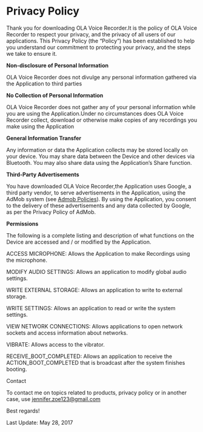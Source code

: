 
<h1>Privacy Policy </h1>

Thank you for downloading OLA Voice Recorder.It is the policy of OLA Voice Recorder to respect your privacy, 
and the privacy of all users of our applications. 
This Privacy Policy (the “Policy”) has been established to help you understand our commitment to protecting 
your privacy, and the steps we take to ensure it.


<b>Non-disclosure of Personal Information</b>

OLA Voice Recorder does not divulge any personal information gathered via 
the Application to third parties


<b>No Collection of Personal Information</b>

OLA Voice Recorder does not gather any of your personal information 
while you are using the Application.Under no circumstances does OLA Voice Recorder collect, download or 
otherwise make copies of any recordings you make using the Application

<b>General Information Transfer</b>

Any information or data the Application collects may be stored locally on your device. You may share 
data between the Device and other devices via Bluetooth. 
You may also share data using the Application’s Share function.


<b>Third-Party Advertisements</b>

You have downloaded OLA Voice Recorder,the Application uses Google, a third party vendor, to serve advertisements 
in the Application, using the AdMob system (see <a href="https://support.google.com/admob/answer/6128543?hl=en
">Admob Policies</a>). By using the Application, 
you consent to the delivery of these advertisements and any data collected by Google, as per the 
Privacy Policy of AdMob.


<b>Permissions</b>

The following is a complete listing and description of what functions on the Device are 
accessed and / or modified by the Application. 


ACCESS MICROPHONE:
Allows the Application to make Recordings using the microphone.


MODIFY AUDIO SETTINGS:
Allows an application to modify global audio settings.


WRITE EXTERNAL STORAGE:
Allows an application to write to external storage.


WRITE SETTINGS:
Allows an application to read or write the system settings.


VIEW NETWORK CONNECTIONS:
Allows applications to open network sockets and access information about networks.


VIBRATE:
Allows access to the vibrator.


RECEIVE_BOOT_COMPLETED:
Allows an application to receive the ACTION_BOOT_COMPLETED that is broadcast after the system finishes booting.


Contact

To contact me on topics related to products, privacy policy or in another case, use 
jennifer.zoe123@gmail.com

Best regards!

Last Update: May 28, 2017

